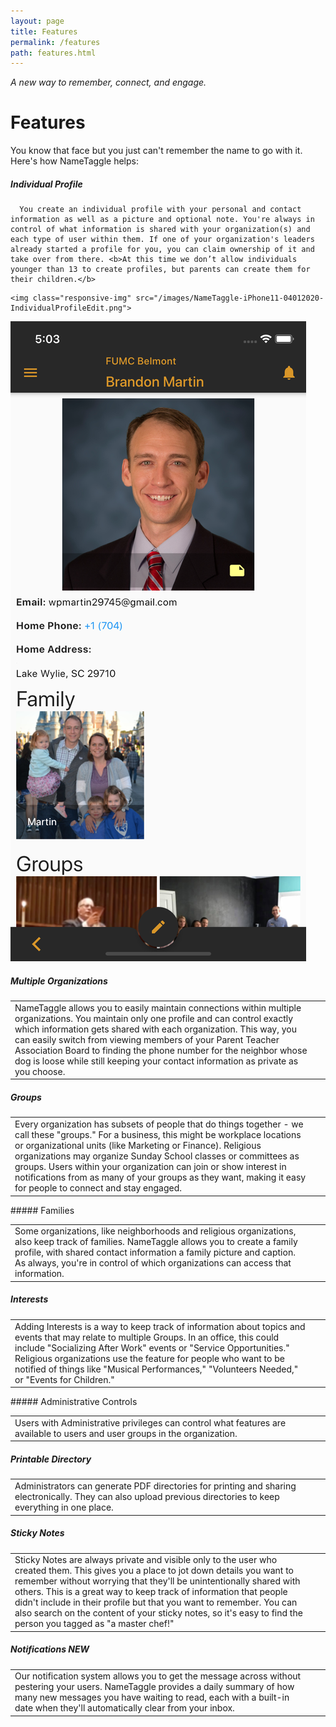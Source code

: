 ```yaml
---
layout: page
title: Features
permalink: /features
path: features.html
---
```

*A new way to remember, connect, and engage.*
<h1 class="perm-marker">Features</h1>

You know that face but you just can't remember the name to go with it. Here's how NameTaggle helps:

##### Individual Profile
<!--
<table class="feature-table">
  <tr>
    <td class="description">
-->

  <div class="section">
    <div class="row">
<div class="col s8">

      You create an individual profile with your personal and contact information as well as a picture and optional note. You're always in control of what information is shared with your organization(s) and each type of user within them. If one of your organization's leaders already started a profile for you, you can claim ownership of it and take over from there. <b>At this time we don’t allow individuals younger than 13 to create profiles, but parents can create them for their children.</b>

</div>
<!--
    </td>
    <td class="pic">
    &nbsp;&nbsp;
-->
<div class="col s2">

    <img class="responsive-img" src="/images/NameTaggle-iPhone11-04012020-IndividualProfileEdit.png">

</div>

<div class="col s2">      
      <img class="responsive-img" src="/images/NameTaggle-iPhone11-04012020-IndividualProfileFocus.png">
      </div>

</div>
      </div>

<!--
    </td>
  </tr>
</table>
-->


##### Multiple Organizations
<table class="feature-table">
  <tr>
    <td class="description">
      NameTaggle allows you to easily maintain connections within multiple organizations. You maintain only one profile and can control exactly which information gets shared with each organization. This way, you can easily switch from viewing members of your Parent Teacher Association Board to finding the phone number for the neighbor whose dog is loose while still keeping your contact information as private as you choose.
    </td>
    <td class="pic">
      &nbsp;&nbsp;
    </td>
  </tr>
</table>


##### Groups
<table class="feature-table">
  <tr>
    <td class="description">
      Every organization has subsets of people that do things together - we call these "groups." For a business, this might be workplace locations or organizational units (like Marketing or Finance). Religious organizations may organize Sunday School classes or committees as groups. Users within your organization can join or show interest in notifications from as many of your groups as they want, making it easy for people to connect and stay engaged.
    </td>
    <td class="pic">
      &nbsp;&nbsp;
    </td>
  </tr>
</table>
##### Families
<table class="feature-table">
  <tr>
    <td class="description">
      Some organizations, like neighborhoods and religious organizations, also keep track of families. NameTaggle allows you to create a family profile, with shared contact information a family picture and caption. As always, you're in control of which organizations can access that information.
    </td>
    <td class="pic">
      &nbsp;&nbsp;
    </td>
  </tr>
</table>

##### Interests
<table class="feature-table">
  <tr>
    <td class="description">
      Adding Interests is a way to keep track of information about topics and events that may relate to multiple Groups. In an office, this could include "Socializing After Work" events or "Service Opportunities." Religious organizations use the feature for people who want to be notified of things like "Musical Performances," "Volunteers Needed," or "Events for Children."
    </td>
    <td class="pic">
      &nbsp;&nbsp;
    </td>
  </tr>
</table>
##### Administrative Controls
<table class="feature-table">
  <tr>
    <td class="description">
      Users with Administrative privileges can control what features are available to users and user groups in the organization.
    </td>
    <td class="pic">
      &nbsp;&nbsp;
    </td>
  </tr>
</table>

##### Printable Directory
<table class="feature-table">
  <tr>
    <td class="description">
      Administrators can generate PDF directories for printing and sharing electronically. They can also upload previous directories to keep everything in one place.
    </td>
    <td class="pic">
      &nbsp;&nbsp;
    </td>
  </tr>
</table>

##### Sticky Notes
<table class="feature-table">
  <tr>
    <td class="description">
      Sticky Notes are always private and visible only to the user who created them. This gives you a place to jot down details you want to remember without worrying that they'll be unintentionally shared with others. This is a great way to keep track of information that people didn't include in their profile but that you want to remember. You can also search on the content of your sticky notes, so it's easy to find the person you tagged as "a master chef!"
    </td>
    <td class="pic">
      &nbsp;&nbsp;
    </td>
  </tr>
</table>

##### Notifications *NEW*
<table class="feature-table">
  <tr>
    <td class="description">
      Our notification system allows you to get the message across without pestering your users. NameTaggle provides a daily summary of how many new messages you have waiting to read, each with a built-in date when they'll automatically clear from your inbox.
    </td>
    <td class="pic">
      &nbsp;&nbsp;
    </td>
  </tr>
</table>
